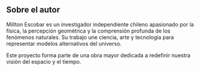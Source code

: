 ## Sobre el autor

Millton Escobar es un investigador independiente chileno apasionado por la física, la percepción geométrica y la comprensión profunda de los fenómenos naturales. Su trabajo une ciencia, arte y tecnología para representar modelos alternativos del universo.

Este proyecto forma parte de una obra mayor dedicada a redefinir nuestra visión del espacio y el tiempo.